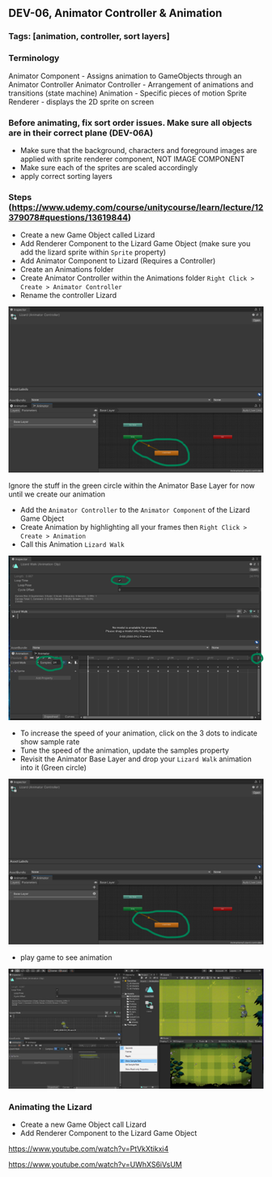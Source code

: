 ## DEV-06, Animator Controller & Animation
### Tags: [animation, controller, sort layers]

### Terminology
Animator Component - Assigns animation to GameObjects through an Animator Controller
Animator Controller - Arrangement of animations and transitions (state machine)
Animation - Specific pieces of motion
Sprite Renderer - displays the 2D sprite on screen


### Before animating, fix sort order issues. Make sure all objects are in their correct plane (DEV-06A)
+ Make sure that the background, characters and foreground images are applied with sprite renderer component, NOT IMAGE COMPONENT
+ Make sure each of the sprites are scaled accordingly
+ apply correct sorting layers 

### Steps (https://www.udemy.com/course/unitycourse/learn/lecture/12379078#questions/13619844)
+ Create a new Game Object called Lizard
+ Add Renderer Component to the Lizard Game Object (make sure you add the lizard sprite within `Sprite` property)
+ Add Animator Component to Lizard (Requires a Controller)
+ Create an Animations folder
+ Create Animator Controller within the Animations folder `Right Click > Create > Animator Controller` 
+ Rename the controller Lizard

![](../images/DEV-06-B.png)

Ignore the stuff in the green circle within the Animator Base Layer for now until we create our animation

+ Add the `Animator Controller` to the `Animator Component` of the Lizard Game Object
+ Create Animation by highlighting all your frames then `Right Click > Create > Animation`
+ Call this Animation `Lizard Walk`

![](../images/DEV-06-C.png)

+ To increase the speed of your animation, click on the 3 dots to indicate show sample rate
+ Tune the speed of the animation, update the samples property
+ Revisit the Animator Base Layer and drop your `Lizard Walk` animation into it (Green circle)

![](../images/DEV-06-B.png)

+ play game to see animation

![](../images/DEV-06-A.png)



### Animating the Lizard

+ Create a new Game Object call Lizard
+ Add Renderer Component to the Lizard Game Object

https://www.youtube.com/watch?v=PtVkXtikxi4

https://www.youtube.com/watch?v=UWhXS6iVsUM